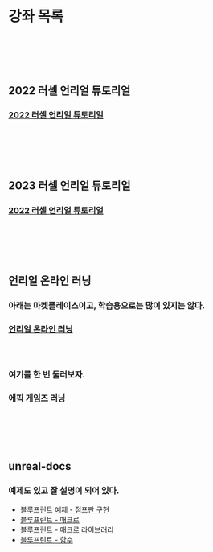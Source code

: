# 강좌 목록
### <br/><br/><br/>

## 2022 러셀 언리얼 튜토리얼
### [2022 러셀 언리얼 튜토리얼](https://github.com/Shin-jongwhan/unreal_engine/tree/main/learning/2022_unreal_with_russell)
### <br/><br/><br/>

## 2023 러셀 언리얼 튜토리얼
### [2022 러셀 언리얼 튜토리얼](#)
### <br/><br/><br/>

## 언리얼 온라인 러닝
### 아래는 마켓플레이스이고, 학습용으로는 많이 있지는 않다.
### [언리얼 온라인 러닝](https://www.unrealengine.com/marketplace/ko/content-cat/assets/onlinelearning?count=20&sortBy=effectiveDate&sortDir=DESC&start=20)
### <br/>

### 여기를 한 번 둘러보자.
### [에픽 게임즈 러닝](https://dev.epicgames.com/community/unreal-engine/learning)
### <br/><br/><br/>

## unreal-docs
### 예제도 있고 잘 설명이 되어 있다.
- [블루프린트 예제 - 점프판 구현](https://docs.unrealengine.com/5.2/ko/quick-start-guide-for-blueprints-visual-scripting-in-unreal-engine/)
- [블루프린트 - 매크로](https://docs.unrealengine.com/5.2/ko/making-macros-in-unreal-engine/)
- [블루프린트 - 매크로 라이브러리](https://docs.unrealengine.com/5.2/ko/using-macro-libraries-in-unreal-engine/)
- [블루프린트 - 함수](https://docs.unrealengine.com/5.2/ko/creating-functions-in-unreal-engine/)
### <br/><br/><br/>
